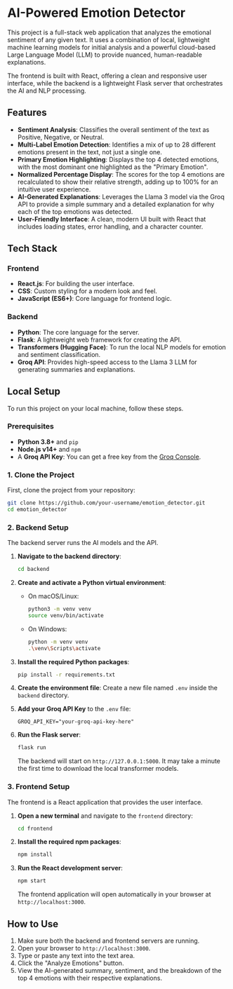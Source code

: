# AI-Powered Emotion Detector

This project is a full-stack web application that analyzes the emotional sentiment of any given text. It uses a combination of local, lightweight machine learning models for initial analysis and a powerful cloud-based Large Language Model (LLM) to provide nuanced, human-readable explanations.

The frontend is built with React, offering a clean and responsive user interface, while the backend is a lightweight Flask server that orchestrates the AI and NLP processing.

## Features

  * **Sentiment Analysis**: Classifies the overall sentiment of the text as Positive, Negative, or Neutral.
  * **Multi-Label Emotion Detection**: Identifies a mix of up to 28 different emotions present in the text, not just a single one.
  * **Primary Emotion Highlighting**: Displays the top 4 detected emotions, with the most dominant one highlighted as the "Primary Emotion".
  * **Normalized Percentage Display**: The scores for the top 4 emotions are recalculated to show their relative strength, adding up to 100% for an intuitive user experience.
  * **AI-Generated Explanations**: Leverages the Llama 3 model via the Groq API to provide a simple summary and a detailed explanation for why each of the top emotions was detected.
  * **User-Friendly Interface**: A clean, modern UI built with React that includes loading states, error handling, and a character counter.

## Tech Stack

### Frontend

  * **React.js**: For building the user interface.
  * **CSS**: Custom styling for a modern look and feel.
  * **JavaScript (ES6+)**: Core language for frontend logic.

### Backend

  * **Python**: The core language for the server.
  * **Flask**: A lightweight web framework for creating the API.
  * **Transformers (Hugging Face)**: To run the local NLP models for emotion and sentiment classification.
  * **Groq API**: Provides high-speed access to the Llama 3 LLM for generating summaries and explanations.

## Local Setup

To run this project on your local machine, follow these steps.

### Prerequisites

  * **Python 3.8+** and `pip`
  * **Node.js v14+** and `npm`
  * A **Groq API Key**: You can get a free key from the [Groq Console](https://console.groq.com/keys).

### 1\. Clone the Project

First, clone the project from your repository:

```bash
git clone https://github.com/your-username/emotion_detector.git
cd emotion_detector
```

### 2\. Backend Setup

The backend server runs the AI models and the API.

1.  **Navigate to the backend directory**:

    ```bash
    cd backend
    ```

2.  **Create and activate a Python virtual environment**:

      * On macOS/Linux:
        ```bash
        python3 -m venv venv
        source venv/bin/activate
        ```
      * On Windows:
        ```bash
        python -m venv venv
        .\venv\Scripts\activate
        ```

3.  **Install the required Python packages**:

    ```bash
    pip install -r requirements.txt
    ```

4.  **Create the environment file**:
    Create a new file named `.env` inside the `backend` directory.

5.  **Add your Groq API Key** to the `.env` file:

    ```
    GROQ_API_KEY="your-groq-api-key-here"
    ```

6.  **Run the Flask server**:

    ```bash
    flask run
    ```

    The backend will start on `http://127.0.0.1:5000`. It may take a minute the first time to download the local transformer models.

### 3\. Frontend Setup

The frontend is a React application that provides the user interface.

1.  **Open a new terminal** and navigate to the `frontend` directory:

    ```bash
    cd frontend
    ```

2.  **Install the required npm packages**:

    ```bash
    npm install
    ```

3.  **Run the React development server**:

    ```bash
    npm start
    ```

    The frontend application will open automatically in your browser at `http://localhost:3000`.

## How to Use

1.  Make sure both the backend and frontend servers are running.
2.  Open your browser to `http://localhost:3000`.
3.  Type or paste any text into the text area.
4.  Click the "Analyze Emotions" button.
5.  View the AI-generated summary, sentiment, and the breakdown of the top 4 emotions with their respective explanations.
